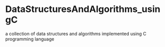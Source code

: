 # DataStructuresAndAlgorithms_usingC
 a collection of data structures and algorithms implemented using C programming language
